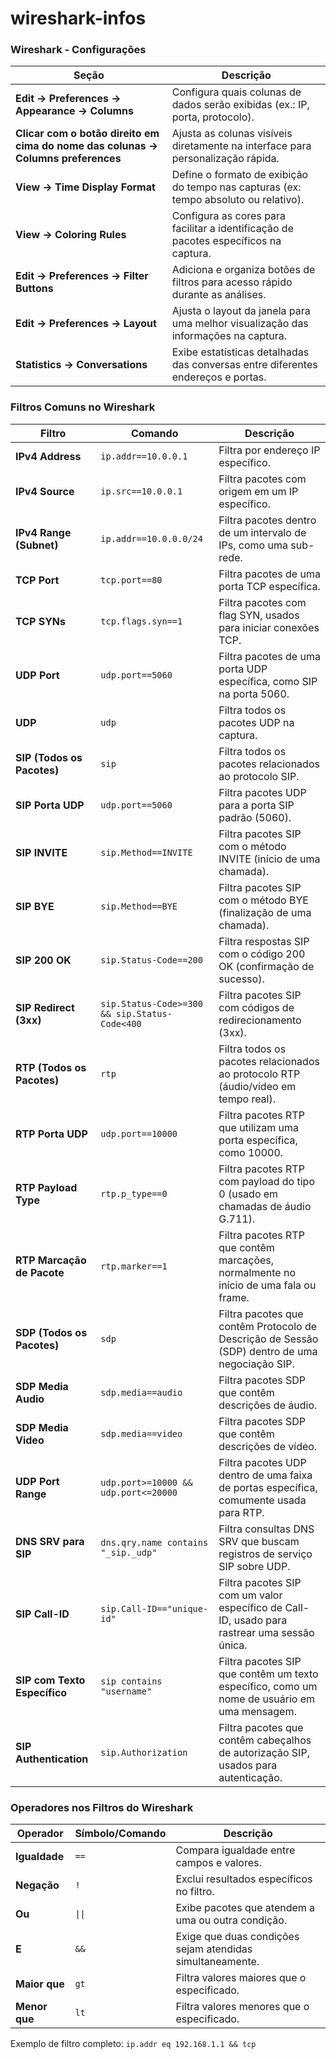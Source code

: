 # wireshark-infos

### Wireshark - Configurações

| Seção                                                  | Descrição                                                                                     |
|--------------------------------------------------------|------------------------------------------------------------------------------------------------|
| **Edit → Preferences → Appearance → Columns**       | Configura quais colunas de dados serão exibidas (ex.: IP, porta, protocolo).                   |
| **Clicar com o botão direito em cima do nome das colunas → Columns preferences** | Ajusta as colunas visíveis diretamente na interface para personalização rápida.                 |
| **View → Time Display Format** | Define o formato de exibição do tempo nas capturas (ex: tempo absoluto ou relativo).           |
| **View → Coloring Rules**    | Configura as cores para facilitar a identificação de pacotes específicos na captura.           |
| **Edit → Preferences → Filter Buttons** | Adiciona e organiza botões de filtros para acesso rápido durante as análises.                  |
| **Edit → Preferences → Layout** | Ajusta o layout da janela para uma melhor visualização das informações na captura.             |
| **Statistics → Conversations** | Exibe estatísticas detalhadas das conversas entre diferentes endereços e portas.               |

### Filtros Comuns no Wireshark

| Filtro                     | Comando                    | Descrição                                                                                     |
|----------------------------|----------------------------|------------------------------------------------------------------------------------------------|
| **IPv4 Address**           | `ip.addr==10.0.0.1`       | Filtra por endereço IP específico.                                                            |
| **IPv4 Source**            | `ip.src==10.0.0.1`        | Filtra pacotes com origem em um IP específico.                                                |
| **IPv4 Range (Subnet)**    | `ip.addr==10.0.0.0/24`    | Filtra pacotes dentro de um intervalo de IPs, como uma sub-rede.                              |
| **TCP Port**               | `tcp.port==80`            | Filtra pacotes de uma porta TCP específica.                                                   |
| **TCP SYNs**               | `tcp.flags.syn==1`        | Filtra pacotes com flag SYN, usados para iniciar conexões TCP.                                |
| **UDP Port**               | `udp.port==5060`          | Filtra pacotes de uma porta UDP específica, como SIP na porta 5060.                           |
| **UDP**                    | `udp`                     | Filtra todos os pacotes UDP na captura.                                                       |
| **SIP (Todos os Pacotes)** | `sip`                      | Filtra todos os pacotes relacionados ao protocolo SIP.                                         |
| **SIP Porta UDP**          | `udp.port==5060`           | Filtra pacotes UDP para a porta SIP padrão (5060).                                            |
| **SIP INVITE**             | `sip.Method==INVITE`       | Filtra pacotes SIP com o método INVITE (início de uma chamada).                                |
| **SIP BYE**                | `sip.Method==BYE`          | Filtra pacotes SIP com o método BYE (finalização de uma chamada).                              |
| **SIP 200 OK**             | `sip.Status-Code==200`     | Filtra respostas SIP com o código 200 OK (confirmação de sucesso).                             |
| **SIP Redirect (3xx)**     | `sip.Status-Code>=300 && sip.Status-Code<400` | Filtra pacotes SIP com códigos de redirecionamento (3xx).                      |
| **RTP (Todos os Pacotes)** | `rtp`                      | Filtra todos os pacotes relacionados ao protocolo RTP (áudio/vídeo em tempo real).             |
| **RTP Porta UDP**          | `udp.port==10000`          | Filtra pacotes RTP que utilizam uma porta específica, como 10000.                              |
| **RTP Payload Type**       | `rtp.p_type==0`            | Filtra pacotes RTP com payload do tipo 0 (usado em chamadas de áudio G.711).                   |
| **RTP Marcação de Pacote** | `rtp.marker==1`            | Filtra pacotes RTP que contêm marcações, normalmente no início de uma fala ou frame.           |
| **SDP (Todos os Pacotes)** | `sdp`                      | Filtra pacotes que contêm Protocolo de Descrição de Sessão (SDP) dentro de uma negociação SIP. |
| **SDP Media Audio**        | `sdp.media==audio`         | Filtra pacotes SDP que contêm descrições de áudio.                                             |
| **SDP Media Video**        | `sdp.media==video`         | Filtra pacotes SDP que contêm descrições de vídeo.                                             |
| **UDP Port Range**         | `udp.port>=10000 && udp.port<=20000` | Filtra pacotes UDP dentro de uma faixa de portas específica, comumente usada para RTP. |
| **DNS SRV para SIP**       | `dns.qry.name contains "_sip._udp"` | Filtra consultas DNS SRV que buscam registros de serviço SIP sobre UDP.                     |
| **SIP Call-ID**            | `sip.Call-ID=="unique-id"` | Filtra pacotes SIP com um valor específico de Call-ID, usado para rastrear uma sessão única.  |
| **SIP com Texto Específico** | `sip contains "username"`| Filtra pacotes SIP que contêm um texto específico, como um nome de usuário em uma mensagem.    |
| **SIP Authentication**     | `sip.Authorization`        | Filtra pacotes que contêm cabeçalhos de autorização SIP, usados para autenticação.             |

### Operadores nos Filtros do Wireshark

| Operador       | Símbolo/Comando      | Descrição                                                |
|----------------|----------------------|----------------------------------------------------------|
| **Igualdade**  | `==`                 | Compara igualdade entre campos e valores.                |
| **Negação**    | `!`                  | Exclui resultados específicos no filtro.                 |
| **Ou**         | `\|\|`               | Exibe pacotes que atendem a uma ou outra condição.       |
| **E**          | `&&`                 | Exige que duas condições sejam atendidas simultaneamente.|
| **Maior que**  | `gt`                 | Filtra valores maiores que o especificado.               |
| **Menor que**  | `lt`                 | Filtra valores menores que o especificado.               |

Exemplo de filtro completo: `ip.addr eq 192.168.1.1 && tcp`
